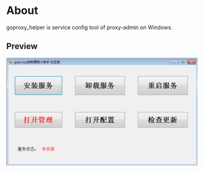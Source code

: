 # About 
goproxy_helper is service config tool of proxy-admin on Windows.

## Preview
![](/doc/images/demo.png)

